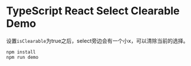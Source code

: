 TypeScript React Select Clearable Demo
======================================

设置`isClearable`为true之后，select旁边会有一个小x，可以清除当前的选择。

```
npm install
npm run demo
```
